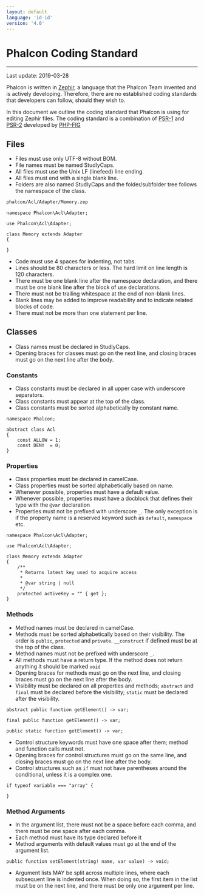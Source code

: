 ```yaml
---
layout: default
language: 'id-id'
version: '4.0'
---
```


# Phalcon Coding Standard

* * *

Last update: 2019-03-28

Phalcon is written in [Zephir](https://zephir-lang.com), a language that the Phalcon Team invented and is actively developing. Therefore, there are no established coding standards that developers can follow, should they wish to.

In this document we outline the coding standard that Phalcon is using for editing Zephir files. The coding standard is a combination of [PSR-1](https://www.php-fig.org/psr/psr-1/) and [PSR-2](https://www.php-fig.org/psr/psr-2/) developed by [PHP-FIG](https://www.php-fig.org/)

## Files

- Files must use only UTF-8 without BOM.
- File names must be named StudlyCaps.
- All files must use the Unix LF (linefeed) line ending.
- All files must end with a single blank line.
- Folders are also named StudlyCaps and the folder/subfolder tree follows the namespace of the class.

```bash
phalcon/Acl/Adapter/Memory.zep
```

```zephir
namespace Phalcon\Acl\Adapter;

use Phalcon\Acl\Adapter;

class Memory extends Adapter
{

}
```

- Code must use 4 spaces for indenting, not tabs.
- Lines should be 80 characters or less. The hard limit on line length is 120 characters.
- There must be one blank line after the namespace declaration, and there must be one blank line after the block of use declarations.
- There must not be trailing whitespace at the end of non-blank lines.
- Blank lines may be added to improve readability and to indicate related blocks of code.
- There must not be more than one statement per line.

## Classes

- Class names must be declared in StudlyCaps.
- Opening braces for classes must go on the next line, and closing braces must go on the next line after the body.

### Constants

- Class constants must be declared in all upper case with underscore separators.
- Class constants must appear at the top of the class.
- Class constants must be sorted alphabetically by constant name.

```zephir
namespace Phalcon;

abstract class Acl
{
    const ALLOW = 1;
    const DENY  = 0;
}
```

### Properties

- Class properties must be declared in camelCase.
- Class properties must be sorted alphabetically based on name.
- Whenever possible, properties must have a default value.
- Whenever possible, properties must have a docblock that defines their type with the `@var` declaration
- Properties must not be prefixed with underscore `_`. The only exception is if the property name is a reserved keyword such as `default`, `namespace` etc.

```zephir
namespace Phalcon\Acl\Adapter;

use Phalcon\Acl\Adapter;

class Memory extends Adapter
{
    /**
     * Returns latest key used to acquire access
     *
     * @var string | null
     */
    protected activeKey = "" { get };
}
```

### Methods

- Method names must be declared in camelCase.
- Methods must be sorted alphabetically based on their visibility. The order is `public`, `protected` and `private`. `__construct` if defined must be at the top of the class. 
- Method names must not be prefixed with underscore `_`.
- All methods must have a return type. If the method does not return anything it should be marked `void`
- Opening braces for methods must go on the next line, and closing braces must go on the next line after the body.
- Visibility must be declared on all properties and methods; `abstract` and `final` must be declared before the visibility; `static` must be declared after the visibility.

```zephir
abstract public function getElement() -> var;

final public function getElement() -> var;

public static function getElement() -> var;
```

- Control structure keywords must have one space after them; method and function calls must not.
- Opening braces for control structures must go on the same line, and closing braces must go on the next line after the body.
- Control structures such as `if` must not have parentheses around the conditional, unless it is a complex one.

```zephir
if typeof variable === "array" {

}
```

### Method Arguments

- In the argument list, there must not be a space before each comma, and there must be one space after each comma.
- Each method must have its type declared before it
- Method arguments with default values must go at the end of the argument list.

```zephir
public function setElement(string! name, var value) -> void;
```

- Argument lists MAY be split across multiple lines, where each subsequent line is indented once. When doing so, the first item in the list must be on the next line, and there must be only one argument per line.